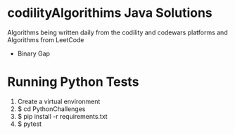 # codilityAlgorithims Java Solutions
Algorithms being written daily from the codility and codewars platforms and Algorithms from LeetCode

* Binary Gap

# Running Python Tests
1. Create a virtual environment
2. $ cd PythonChallenges
3. $ pip install -r requirements.txt
4. $ pytest